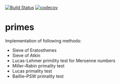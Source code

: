 [![Build Status](https://travis-ci.org/NeverWalkAloner/primes.svg?branch=master)](https://travis-ci.org/NeverWalkAloner/primes)
[![codecov](https://codecov.io/gh/neverwalkaloner/primes/branch/master/graph/badge.svg)](https://codecov.io/gh/NeverWalkAloner/primes)
# primes
Implementation of following methods:
* Sieve of Eratosthenes
* Sieve of Atkin 
* Lucas-Lehmer primility test for Mersenne numbers
* Miller–Rabin primality test
* Lucas primality test
* Baillie–PSW primality test 
